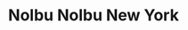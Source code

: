 ---
layout: place
title: Nolbu Nolbu New York
permalink: /new-york/flushing/nolbu-nolbu-new-york.html
stateAbbr: NY
stateName: New York
cityName: Flushing
seo:
  type: restaurant
  links: null
place_id: ChIJCUVccC5gwokRSHsDxyhj_dE
photos:
  - name: >-
      places/ChIJCUVccC5gwokRSHsDxyhj_dE/photos/AeeoHcI8SjksGMiaL_h3Y68-ZEcdMXQJt5hDGqWiRBiKh3Gl36zwkyL5mTlcp0TvY_18qBnFQiVjKSox9XZriTqJdrccGG4vExe4hztMlJ7nFeyuy-WSCNu0wRdqwTrODXtJXcPrZdj1lfVtPfiHGxZbwfin3ud9xSlTJY9feUrG987WTnWaKt8BSGm4jDGursnivmmvLCmFv8XbDRkgH2n_-CBiLET1f-qqyFNt5giwsuytJMPW45XvO0b53BuZdD-OfHTRGB_sFGYRAmXWAGTe5Tz8vPZOdsTC2MLaLj3t_B_HihYJglJrgn_dfDseDizbUha-Vng4Y7_Ci4HjK2ug85uDUGiwJk3sBTt61nRgZoVZhqNABigFIJxePyR7CbqxzRlzGTcQ9ZSB9ZG95dQlSvvLsfqUzOPd3h1itA4a61DS5Y1p
    widthPx: 3264
    heightPx: 1836
    authorAttributions:
      - displayName: Kwang Yu
        uri: https://maps.google.com/maps/contrib/105635910234726611435
        photoUri: >-
          https://lh3.googleusercontent.com/a/ACg8ocIBsC1IqxuaeuXhmqMynNB3ugK2Z7W3nkpwvpWHWZ1OBWJzYg=s100-p-k-no-mo
    flagContentUri: >-
      https://www.google.com/local/imagery/report/?cb_client=maps_api_places.places_api&image_key=!1e10!2sCIHM0ogKEICAgICk4Lf_qgE&hl=en-US
    googleMapsUri: >-
      https://www.google.com/maps/place//data=!3m4!1e2!3m2!1sCIHM0ogKEICAgICk4Lf_qgE!2e10!4m2!3m1!1s0x89c2602e705c4509:0xd1fd6328c7037b48
  - name: >-
      places/ChIJCUVccC5gwokRSHsDxyhj_dE/photos/AeeoHcIeiX_4jE-WlXrYHiNrah3R9NNzHscAMVe6CxvyAeoDwDH9OnDzPr-3hgEDU3P9FM20DI3hztu_vsGA7TYcBG3F6Bk44gjRwL84ZtT_0-WabLfmXNB_WCmbXmsI72QOi4I6abwAiO6U90tvlpSLbP9ykH4vY8kDypIA0CI43rviaWSeiRD8BquKWwMPSXTLuzYE4DoDn2lBA6YIirNLMhx8anOav36i5R00qaclUs3mHYdrN5qH5qhjFYkw_twg3xsXHQmhqDTozyHPML8bNsDnC96Ti1UDY401vKzxMzF-fw
    widthPx: 820
    heightPx: 461
    authorAttributions:
      - displayName: Nolbu Nolbu New York
        uri: https://maps.google.com/maps/contrib/104865472316898844997
        photoUri: >-
          https://lh3.googleusercontent.com/a/ACg8ocLGA8wpbmanpo2rBP1czztqzc1jbcws8oPJ_mVZS_iiXjPSZg=s100-p-k-no-mo
    flagContentUri: >-
      https://www.google.com/local/imagery/report/?cb_client=maps_api_places.places_api&image_key=!1e10!2sAF1QipO50LQah8TSDqfCmAQfEOcAE7hQyusFplZDRre0&hl=en-US
    googleMapsUri: >-
      https://www.google.com/maps/place//data=!3m4!1e2!3m2!1sAF1QipO50LQah8TSDqfCmAQfEOcAE7hQyusFplZDRre0!2e10!4m2!3m1!1s0x89c2602e705c4509:0xd1fd6328c7037b48
  - name: >-
      places/ChIJCUVccC5gwokRSHsDxyhj_dE/photos/AeeoHcKg52IU_Eb3D5SJLfy9YjtV605_r_69LXn3zuy4WyySTlTu3sY0a-1XLc7WbTIqBWhpy3phHEHc33LM5V0V6AQbbA2rxHjjGzi7eL8ozGXSUJfqS9agZP8goP6bREVubCeA7dk8EXUtnE0Wr9IyEe2hlk3OgfppIrhc9Scej2Rz9U8oQjgRHx_aU_AZeBFox8s9bTfi69pcWqHKzrQOSCXUIjs4M_0CxdLQqSCURf0gKqdmi88t5LGaLVXZl7Dn9JXillsyDsY2yMMYL20BuW8BrZRjQTapbvqe1B0FqDkatYAV9-QC5vPArYOF-4UFfhksSfw5MWST_y2KjmIph3JhNoWPgqihf8yWei7EOCcEhf_8gyPiM2oc0qkmMP2EuOqkB8waYwVBpqBIizJhms0INFSuaz-eKFVEW_SfOgDzeQ
    widthPx: 4800
    heightPx: 3614
    authorAttributions:
      - displayName: Sau C.
        uri: https://maps.google.com/maps/contrib/105898991155960407885
        photoUri: >-
          https://lh3.googleusercontent.com/a/ACg8ocJsJRnc5waE1AZLRZVxc4vpqj3sJXBUfQ7TJtBWHkcn9YBIuE-c=s100-p-k-no-mo
    flagContentUri: >-
      https://www.google.com/local/imagery/report/?cb_client=maps_api_places.places_api&image_key=!1e10!2sCIHM0ogKEICAgICvhfiXaw&hl=en-US
    googleMapsUri: >-
      https://www.google.com/maps/place//data=!3m4!1e2!3m2!1sCIHM0ogKEICAgICvhfiXaw!2e10!4m2!3m1!1s0x89c2602e705c4509:0xd1fd6328c7037b48
  - name: >-
      places/ChIJCUVccC5gwokRSHsDxyhj_dE/photos/AeeoHcJZblpIIRwFjGa79azVjD_GPJd0VK-YOwVo1K-yFHF5UNl7OJVy3rqcBHMJ0Rex4SFN7UO6Tt8tFdOxHVFyoi6dBria3JrNku_OWErcX2G6RlLLa1Q1hPE4VE1hqtdi8RLDj673tkCJJpPnbXzVKq_hlrnOMx5wEaLOWop0GYYWVdu1oEpPWlGImQYMVwn3M0MS5spO6dE9Wzwr7MfFs1-lrSRCqe2q4QS1h_d3q7UCucHlcRAcCJ0MGyXApO-V0u8OjFWEdi1Hqd808Qys3bRS94TjmHB_XCVZ8lTTsvS3lMLqgl4KvfxQ3-hYN3BSgpv5fwBuNDHteQgwWn6SqCeqmt2wAz52K_LAOZDIxVqHZQNlvoC2B7bb82a4RH3eK-jrJnEPmA5HLrTa8CiX4JzsVAPHnWpXTMmwmDS2Vn6_osQD
    widthPx: 4800
    heightPx: 3614
    authorAttributions:
      - displayName: Sau C.
        uri: https://maps.google.com/maps/contrib/105898991155960407885
        photoUri: >-
          https://lh3.googleusercontent.com/a/ACg8ocJsJRnc5waE1AZLRZVxc4vpqj3sJXBUfQ7TJtBWHkcn9YBIuE-c=s100-p-k-no-mo
    flagContentUri: >-
      https://www.google.com/local/imagery/report/?cb_client=maps_api_places.places_api&image_key=!1e10!2sCIHM0ogKEICAgICvhfjfhAE&hl=en-US
    googleMapsUri: >-
      https://www.google.com/maps/place//data=!3m4!1e2!3m2!1sCIHM0ogKEICAgICvhfjfhAE!2e10!4m2!3m1!1s0x89c2602e705c4509:0xd1fd6328c7037b48
  - name: >-
      places/ChIJCUVccC5gwokRSHsDxyhj_dE/photos/AeeoHcIp4hrELc56IhasNqp6t1Lwr1_-FYdTffJ2K9Awhk4a_cmWons2UWrlIo_pYdZLq61Hxw9r0An-YKBdr6ZKAdW7zN_1VffqIZFK-u7OZSIm4aeXX0aeBxfL59eRcQ7jmR1mhFF87U_llS8viZL63LEjn2RZGIwn5iHthFPvQo6sSCnl2c5DDbh5qhySGx1ywoVSuEdpIrA1NfPeGN33Jcp78gSPTvbzCyRdJQJHyTSu0GRs-oKoC_lJle6xN_iPxPenCqIUrY-kYwt6vVvreXHnvJUEc81Emhj3UVsE336HQQ
    widthPx: 1382
    heightPx: 2073
    authorAttributions:
      - displayName: Nolbu Nolbu New York
        uri: https://maps.google.com/maps/contrib/104865472316898844997
        photoUri: >-
          https://lh3.googleusercontent.com/a/ACg8ocLGA8wpbmanpo2rBP1czztqzc1jbcws8oPJ_mVZS_iiXjPSZg=s100-p-k-no-mo
    flagContentUri: >-
      https://www.google.com/local/imagery/report/?cb_client=maps_api_places.places_api&image_key=!1e10!2sAF1QipNJ-iC9F7xPQt50qAc4p3Tz8ufaocrBauUP3rKB&hl=en-US
    googleMapsUri: >-
      https://www.google.com/maps/place//data=!3m4!1e2!3m2!1sAF1QipNJ-iC9F7xPQt50qAc4p3Tz8ufaocrBauUP3rKB!2e10!4m2!3m1!1s0x89c2602e705c4509:0xd1fd6328c7037b48
  - name: >-
      places/ChIJCUVccC5gwokRSHsDxyhj_dE/photos/AeeoHcJBz4ArKXeAJHN75Jl_SyfH2c6MRpds-ZXDlBYb_ahLQqS9HRi0EV4-uT4-USezfy2cIVnMTWao2D2wklnAnYrSBuHEWFuf33KlgYLBxR3VWsmbabI3yt9Ormv_MF5sYwu9slX16li--0sse7J2-BOLpvFt5LHEZiY94uxdvMilPstwrc86qnVgjxb8VYTmW0FKpQxVgQ63Kv8QG0b1vJtly6jZSteaDROo9BFHgo1XRMSEsCo3UTVXV0izNXdCf79GL5O8pqThV70VPr49JV7m6IFmi8uY29bAUKkyW6mgEcs9YE9s1GytL6734DTSLtmFPdI7MGI1hgPUggvAIEEXNCJgXDUGYjyBvl8uHkK7KkIig1c9Oc9D0idxryrE3U0rzoMK2WOP28j0vKJ1jBbXwQG-saYF4WL6eJn38mRylw
    widthPx: 3024
    heightPx: 4032
    authorAttributions:
      - displayName: Ethan Le
        uri: https://maps.google.com/maps/contrib/113122476068460373270
        photoUri: >-
          https://lh3.googleusercontent.com/a/ACg8ocJPYUSzpyJZW9DyksblJRcQlUZjMKsBGxwOR8u1QGh3Oc2ffA=s100-p-k-no-mo
    flagContentUri: >-
      https://www.google.com/local/imagery/report/?cb_client=maps_api_places.places_api&image_key=!1e10!2sCIHM0ogKEICAgIDhro2jEw&hl=en-US
    googleMapsUri: >-
      https://www.google.com/maps/place//data=!3m4!1e2!3m2!1sCIHM0ogKEICAgIDhro2jEw!2e10!4m2!3m1!1s0x89c2602e705c4509:0xd1fd6328c7037b48
  - name: >-
      places/ChIJCUVccC5gwokRSHsDxyhj_dE/photos/AeeoHcKMJ5pS9m7DxzBFTQWpuI2y0W9hJNcdVj8xSi42uN50b8GbosLOlPVTveRETWmL6quBPeo7qq-fQ3luVc6NaS2pFmvIa9QBH6MMRh5e7g_EHLeax5DVZX-eNjAjYqU7iO3xPSGkxbPlcirVBiYThHAh2yeWGkCitu6_1XvKNXUr2BDvaD0CcOzwiJZt7nmsZx84kdtHwcETZIBot-cs3Q67Lxf_vaYVces5ciKS5bnz4yo9OFiSCk6w3T46kjje3A4Pi0ZAcVTTxhy_a_9ImTGiSsG-cv8DlByDRdTBlFPkDEtI2BqdQyFpxM6hUXHGqfqrO6OUOvCxYFma3YYMAoqZ1WKbyklYRICfk37a0WmRTsWaO8sbiWy3gTn4DKBuYaiurKaOykawfUQslKYtjV3CELLK4eWRXZBfqqHuoGBt8Cg
    widthPx: 3024
    heightPx: 4032
    authorAttributions:
      - displayName: Ethan Le
        uri: https://maps.google.com/maps/contrib/113122476068460373270
        photoUri: >-
          https://lh3.googleusercontent.com/a/ACg8ocJPYUSzpyJZW9DyksblJRcQlUZjMKsBGxwOR8u1QGh3Oc2ffA=s100-p-k-no-mo
    flagContentUri: >-
      https://www.google.com/local/imagery/report/?cb_client=maps_api_places.places_api&image_key=!1e10!2sCIHM0ogKEICAgIDhro2j4wE&hl=en-US
    googleMapsUri: >-
      https://www.google.com/maps/place//data=!3m4!1e2!3m2!1sCIHM0ogKEICAgIDhro2j4wE!2e10!4m2!3m1!1s0x89c2602e705c4509:0xd1fd6328c7037b48
  - name: >-
      places/ChIJCUVccC5gwokRSHsDxyhj_dE/photos/AeeoHcLm1j5RCgtURxuMc8ErVW79Gaf_q5ABY_Owv1NSNBRd_Njrg6k1LDN-RqdJe99MPmT_-f8qS5feE5T7Edz7XKHQYDvZFIcYTPehK8QGxUxxpEk6rHSrMOWSMUM6RaFlNw5Ckdu7BE-xkB33i13v2beOBzKEw_9biLgMwOVPKsnRJr0hVaMJQ3NQroCCcBJLN2leYh7DeVMFh9vbUrebDKPXRi5sO6bZHT9kn5wYbC1tBMwTF-SUMEqqNy3Q0vUKqpktLT1vG2568q8vON_VQTP1qH-bMgt2zC3GLc_M1sGja0yxuAIlTznBMy2dwd1AGDfT_Mxc5mdPSsVm4BUiGfNWeF9oztzYIEHledoraN8_N7STtr3lhDQjHyMzz2bjNI1nxqN8DvX5ULqqQ5W9HBokIpmWSq82n7pNxhIy_CBQWQs
    widthPx: 4000
    heightPx: 3000
    authorAttributions:
      - displayName: Brian Lam
        uri: https://maps.google.com/maps/contrib/112686859515509695777
        photoUri: >-
          https://lh3.googleusercontent.com/a-/ALV-UjUTIJ_e449_WmwKru7dh00iE-MXA2YfcVuNz-0fqh6ix1mBJEbv8g=s100-p-k-no-mo
    flagContentUri: >-
      https://www.google.com/local/imagery/report/?cb_client=maps_api_places.places_api&image_key=!1e10!2sCIHM0ogKEICAgICflueU0gE&hl=en-US
    googleMapsUri: >-
      https://www.google.com/maps/place//data=!3m4!1e2!3m2!1sCIHM0ogKEICAgICflueU0gE!2e10!4m2!3m1!1s0x89c2602e705c4509:0xd1fd6328c7037b48
  - name: >-
      places/ChIJCUVccC5gwokRSHsDxyhj_dE/photos/AeeoHcKZNHKn3vZD67wvc-09WnQf6OJdZ2LcPlHBvprwwMQXcXo7iTRnvQR41a_GHrwanjPm6XIQ4OqHCjzCq7qdtJk4cSzWA-ZjwvJqcgrTZ_b61W6FtrdwsM2eyiOf9UE5QJZK9aaY9jfz6BB5N6OAYw0jGQenOipOsBsqHVMt2rsbiyatZAuKMs-tI-GHI1G4eTaKHUfXKqDV08iQPo32aacOotEHLsS5ZIowrypAOOohUfKObrJ9Hz9K6lGgY5yUakbQKLALwmPMMPpDvfgL99yanbLurRCc4HKUbHgt6FIfEAz3hhysJKxYhKyrvy3rMBLBsX6rsX3tjA6j8nOyL8R642SxpT8_fFr_npctAnIoHUIoBnuFmatYJguYvwrGymZwd2ixuzepqi465jgH1RQjd6_coDaS_QdI1-cvMJjdyfxI
    widthPx: 4032
    heightPx: 3024
    authorAttributions:
      - displayName: Ethan Le
        uri: https://maps.google.com/maps/contrib/113122476068460373270
        photoUri: >-
          https://lh3.googleusercontent.com/a/ACg8ocJPYUSzpyJZW9DyksblJRcQlUZjMKsBGxwOR8u1QGh3Oc2ffA=s100-p-k-no-mo
    flagContentUri: >-
      https://www.google.com/local/imagery/report/?cb_client=maps_api_places.places_api&image_key=!1e10!2sCIHM0ogKEICAgIDhro2jkwE&hl=en-US
    googleMapsUri: >-
      https://www.google.com/maps/place//data=!3m4!1e2!3m2!1sCIHM0ogKEICAgIDhro2jkwE!2e10!4m2!3m1!1s0x89c2602e705c4509:0xd1fd6328c7037b48
  - name: >-
      places/ChIJCUVccC5gwokRSHsDxyhj_dE/photos/AeeoHcLDwsw29CKSahBjVSH24sG5LdOn4_iyvOZ85zliSHgcIKbZiG_ScujMvDZFjsTibanC5yTVVpveY9PqnRJdfGEHAR2UlCH58XLirEx_1LyD98uUUXRRoLfKHgFEz83HD3IdAKONjiHwFN9JPIC8DiF559HVHAmDHuuAOS-IXJH1MbyhvCt6Xj0jQxkyJMwjO0xtuY1QLJw-jcCLHcx7sGzwPB8hSVmO5wtYXmY1TMVToV2zDVemVYUvTbQv-AlJzQMCTMxEkWE9EXKLhH5Aa1CHzDc9sJcYoR2VKFuVL2Onl5U-UY6K76k1tORYZbAWc6njwhe5HMrU6ufYJGnkHpcatKY7wW5JJDhhH3S1rhF4ECnbsqofZ_Y_JR4BlZ1AhB1twJZqbOfCvn46l0p_MNP8mpJiUSRuPatsh9k4ZZ9Snso
    widthPx: 3024
    heightPx: 4032
    authorAttributions:
      - displayName: Anchalee Siri
        uri: https://maps.google.com/maps/contrib/102918544974091184837
        photoUri: >-
          https://lh3.googleusercontent.com/a-/ALV-UjVWdFEvIfSIKoBdxxW2C9d5vXdwe2O3yazhp515CKXx26-Y1a0=s100-p-k-no-mo
    flagContentUri: >-
      https://www.google.com/local/imagery/report/?cb_client=maps_api_places.places_api&image_key=!1e10!2sCIHM0ogKEICAgICB4aPXoAE&hl=en-US
    googleMapsUri: >-
      https://www.google.com/maps/place//data=!3m4!1e2!3m2!1sCIHM0ogKEICAgICB4aPXoAE!2e10!4m2!3m1!1s0x89c2602e705c4509:0xd1fd6328c7037b48
address: 164-25A, 164-25 Northern Blvd, Flushing, NY 11358, USA
street: 164-25A,164-25 Northern Blvd
city: Flushing
state: NY
zip: '11358'
country: USA
neighborhood: Flushing
latitude: '40.760596'
longitude: '-73.801332'
accessibility_options:
  wheelchairAccessibleEntrance: true
  wheelchairAccessibleRestroom: true
  wheelchairAccessibleSeating: true
business_status: OPERATIONAL
name: Nolbu Nolbu New York
google_maps_links:
  directionsUri: >-
    https://www.google.com/maps/dir//''/data=!4m7!4m6!1m1!4e2!1m2!1m1!1s0x89c2602e705c4509:0xd1fd6328c7037b48!3e0
  placeUri: https://maps.google.com/?cid=15131359349823470408
  writeAReviewUri: >-
    https://www.google.com/maps/place//data=!4m3!3m2!1s0x89c2602e705c4509:0xd1fd6328c7037b48!12e1
  reviewsUri: >-
    https://www.google.com/maps/place//data=!4m4!3m3!1s0x89c2602e705c4509:0xd1fd6328c7037b48!9m1!1b1
  photosUri: >-
    https://www.google.com/maps/place//data=!4m3!3m2!1s0x89c2602e705c4509:0xd1fd6328c7037b48!10e5
primary_type: Korean Restaurant
opening_hours:
  regular: null
  current: null
secondary_opening_hours:
  regular:
    weekdayDescriptions: null
    type: null
  current:
    weekdayDescriptions: null
    type: null
phone: (718) 321-1511
price_level: PRICE_LEVEL_MODERATE
price_range: $10 &ndash; $20
rating: '4.0'
rating_count: 0
website: null
description: >-
  Explore Nolbu Nolbu New York in Flushing, NY$$$Nolbu Nolbu New York in
  Flushing, NY, offers a welcoming spot for enjoying authentic Korean comfort
  food in a simple, understated setting. This compact eatery specializes in
  flavorful dishes like kimbap and spicy options, making it a great choice for
  those seeking sushi-inspired meals with a Korean twist. With its accessible
  features including wheelchair-friendly entrances and seating, it's designed
  for a comfortable dining experience that caters to various needs. The menu
  highlights fresh ingredients and family-style preparations, blending
  traditional flavors that appeal to anyone exploring top-rated sushi places
  nearby. Whether you're looking for a quick bite or a satisfying meal, this
  spot delivers a genuine taste of Korean cuisine in a no-fuss atmosphere.
generative_summary: >-
  Explore Nolbu Nolbu New York in Flushing, NY$$$Nolbu Nolbu New York in
  Flushing, NY, offers a welcoming spot for enjoying authentic Korean comfort
  food in a simple, understated setting. This compact eatery specializes in
  flavorful dishes like kimbap and spicy options, making it a great choice for
  those seeking sushi-inspired meals with a Korean twist. With its accessible
  features including wheelchair-friendly entrances and seating, it's designed
  for a comfortable dining experience that caters to various needs. The menu
  highlights fresh ingredients and family-style preparations, blending
  traditional flavors that appeal to anyone exploring top-rated sushi places
  nearby. Whether you're looking for a quick bite or a satisfying meal, this
  spot delivers a genuine taste of Korean cuisine in a no-fuss atmosphere.
generative_disclosure: Summarized by AI using the Grok-3-Mini model.
reviews:
  - name: >-
      places/ChIJCUVccC5gwokRSHsDxyhj_dE/reviews/ChZDSUhNMG9nS0VJQ0FnSUNSanYzdE53EAE
    relativePublishTimeDescription: 2 years ago
    rating: 4
    text:
      text: >-
        The CHEESE TTEOKBOKKI taste the best!!! Even though the cheese is not
        melting one, but the sauce is really good! Kimbap are okay, I tried Tuna
        Kimbap, Spicy tuna Kimbap and spicy bulgogi Kimbap, they are all good.


        But I don’t recommend the crispy chicken sticks. It’s very chunky but
        the fried powder layer is toooo thick, the chicken actually is very
        little


        The staffs are friendly here, even they might not know English well.
        Overall, it’s 4 stars
      languageCode: en
    originalText:
      text: >-
        The CHEESE TTEOKBOKKI taste the best!!! Even though the cheese is not
        melting one, but the sauce is really good! Kimbap are okay, I tried Tuna
        Kimbap, Spicy tuna Kimbap and spicy bulgogi Kimbap, they are all good.


        But I don’t recommend the crispy chicken sticks. It’s very chunky but
        the fried powder layer is toooo thick, the chicken actually is very
        little


        The staffs are friendly here, even they might not know English well.
        Overall, it’s 4 stars
      languageCode: en
    authorAttribution:
      displayName: yingxin ye
      uri: https://www.google.com/maps/contrib/110340748726597035659/reviews
      photoUri: >-
        https://lh3.googleusercontent.com/a-/ALV-UjUjUFTULjcGK5Ij3Qpur-RUJKYHiXxPQsNwMTQo5tOCK_owUrEX=s128-c0x00000000-cc-rp-mo-ba5
    publishTime: '2023-04-01T23:31:27.193794Z'
    flagContentUri: >-
      https://www.google.com/local/review/rap/report?postId=ChZDSUhNMG9nS0VJQ0FnSUNSanYzdE53EAE&d=17924085&t=1
    googleMapsUri: >-
      https://www.google.com/maps/reviews/data=!4m6!14m5!1m4!2m3!1sChZDSUhNMG9nS0VJQ0FnSUNSanYzdE53EAE!2m1!1s0x89c2602e705c4509:0xd1fd6328c7037b48
  - name: >-
      places/ChIJCUVccC5gwokRSHsDxyhj_dE/reviews/ChdDSUhNMG9nS0VJQ0FnSUNfOThLNTdRRRAB
    relativePublishTimeDescription: 2 months ago
    rating: 2
    text:
      text: >-
        Out of respect for the food tasting good, I will not give 1 star but I
        was extremely shocked by the behavior of the cashier. I already paid for
        the food before it was even served to us and a majority of which was
        takeout. As we were getting ready to leave, the cashier demanded for
        tip. While I understand tips are greatly appreciated, they are NOT
        mandatory. I was certainly not going to tip for the bare minimum, the
        price I paid for the food pays for that. Unfortunately I will be taking
        my business somewhere else because I will not eat here in the future if
        I am made to feel that tip is mandatory. Tip does NOT equal service fee.
      languageCode: en
    originalText:
      text: >-
        Out of respect for the food tasting good, I will not give 1 star but I
        was extremely shocked by the behavior of the cashier. I already paid for
        the food before it was even served to us and a majority of which was
        takeout. As we were getting ready to leave, the cashier demanded for
        tip. While I understand tips are greatly appreciated, they are NOT
        mandatory. I was certainly not going to tip for the bare minimum, the
        price I paid for the food pays for that. Unfortunately I will be taking
        my business somewhere else because I will not eat here in the future if
        I am made to feel that tip is mandatory. Tip does NOT equal service fee.
      languageCode: en
    authorAttribution:
      displayName: Julia Bello
      uri: https://www.google.com/maps/contrib/115710776277809521696/reviews
      photoUri: >-
        https://lh3.googleusercontent.com/a-/ALV-UjXcf89pmUQd_4p3CWGc1ZixM7AzPSjv-l96V4HvI0sy-cr3gznc4A=s128-c0x00000000-cc-rp-mo
    publishTime: '2025-01-19T22:34:59.324403Z'
    flagContentUri: >-
      https://www.google.com/local/review/rap/report?postId=ChdDSUhNMG9nS0VJQ0FnSUNfOThLNTdRRRAB&d=17924085&t=1
    googleMapsUri: >-
      https://www.google.com/maps/reviews/data=!4m6!14m5!1m4!2m3!1sChdDSUhNMG9nS0VJQ0FnSUNfOThLNTdRRRAB!2m1!1s0x89c2602e705c4509:0xd1fd6328c7037b48
  - name: >-
      places/ChIJCUVccC5gwokRSHsDxyhj_dE/reviews/ChZDSUhNMG9nS0VJQ0FnSUNadUoyYmZBEAE
    relativePublishTimeDescription: a year ago
    rating: 5
    text:
      text: >-
        Absolutely delicious! I got toe 3 Kimbaps: bulgogi, spicy bulgogi, and
        pork cutlet. They were great. We took it to go. Service was fast and
        they have us free miso soup as well. Can’t wait to go back.
      languageCode: en
    originalText:
      text: >-
        Absolutely delicious! I got toe 3 Kimbaps: bulgogi, spicy bulgogi, and
        pork cutlet. They were great. We took it to go. Service was fast and
        they have us free miso soup as well. Can’t wait to go back.
      languageCode: en
    authorAttribution:
      displayName: Joanne Perez
      uri: https://www.google.com/maps/contrib/111263921428167405208/reviews
      photoUri: >-
        https://lh3.googleusercontent.com/a-/ALV-UjUkB0VwZUZQdkkVEq6DS3MuuOWjkUTIe--95kzqijm-ZElIlP9m=s128-c0x00000000-cc-rp-mo-ba3
    publishTime: '2023-09-04T00:36:53.858915Z'
    flagContentUri: >-
      https://www.google.com/local/review/rap/report?postId=ChZDSUhNMG9nS0VJQ0FnSUNadUoyYmZBEAE&d=17924085&t=1
    googleMapsUri: >-
      https://www.google.com/maps/reviews/data=!4m6!14m5!1m4!2m3!1sChZDSUhNMG9nS0VJQ0FnSUNadUoyYmZBEAE!2m1!1s0x89c2602e705c4509:0xd1fd6328c7037b48
  - name: >-
      places/ChIJCUVccC5gwokRSHsDxyhj_dE/reviews/ChZDSUhNMG9nS0VJQ0FnSURocm8yakl3EAE
    relativePublishTimeDescription: 2 years ago
    rating: 5
    text:
      text: >-
        The spicy pork kimbap and soondae soup were so delicious. We so love the
        taste and aroma of the soup. Definitely a fantastic place to try in this
        area. The employees were very nice as well!
      languageCode: en
    originalText:
      text: >-
        The spicy pork kimbap and soondae soup were so delicious. We so love the
        taste and aroma of the soup. Definitely a fantastic place to try in this
        area. The employees were very nice as well!
      languageCode: en
    authorAttribution:
      displayName: Ethan Le
      uri: https://www.google.com/maps/contrib/113122476068460373270/reviews
      photoUri: >-
        https://lh3.googleusercontent.com/a/ACg8ocJPYUSzpyJZW9DyksblJRcQlUZjMKsBGxwOR8u1QGh3Oc2ffA=s128-c0x00000000-cc-rp-mo-ba2
    publishTime: '2023-03-09T06:42:49.053603Z'
    flagContentUri: >-
      https://www.google.com/local/review/rap/report?postId=ChZDSUhNMG9nS0VJQ0FnSURocm8yakl3EAE&d=17924085&t=1
    googleMapsUri: >-
      https://www.google.com/maps/reviews/data=!4m6!14m5!1m4!2m3!1sChZDSUhNMG9nS0VJQ0FnSURocm8yakl3EAE!2m1!1s0x89c2602e705c4509:0xd1fd6328c7037b48
  - name: >-
      places/ChIJCUVccC5gwokRSHsDxyhj_dE/reviews/ChZDSUhNMG9nS0VJQ0FnSUM5bjZiWVFREAE
    relativePublishTimeDescription: a year ago
    rating: 3
    text:
      text: >-
        Comfort bunsik food. It's not extraordinary, but if you're looking for a
        quick bite, this is a good spot. The combo gimbap didn't have much
        flavor. I didn't see the ham inside my gimbap; it just tasted like
        mushrooms. I didnt like how they used lettuce instead of cooked spinach.
        The fried chicken breading was good---it had a nice crisp. But ratio of
        chicken and breading was off; it was more like fried dough. Chicken was
        also dry. I liked the tteokbokki and gimmari. Tteokbokki wasn't too
        spicy and they were generous with the veggies. Gimmari was 3 for $5.
        Kinda pricy for just fried noodle rolls, but they were relatively big, I
        guess. I paid around $37 for my food.
      languageCode: en
    originalText:
      text: >-
        Comfort bunsik food. It's not extraordinary, but if you're looking for a
        quick bite, this is a good spot. The combo gimbap didn't have much
        flavor. I didn't see the ham inside my gimbap; it just tasted like
        mushrooms. I didnt like how they used lettuce instead of cooked spinach.
        The fried chicken breading was good---it had a nice crisp. But ratio of
        chicken and breading was off; it was more like fried dough. Chicken was
        also dry. I liked the tteokbokki and gimmari. Tteokbokki wasn't too
        spicy and they were generous with the veggies. Gimmari was 3 for $5.
        Kinda pricy for just fried noodle rolls, but they were relatively big, I
        guess. I paid around $37 for my food.
      languageCode: en
    authorAttribution:
      displayName: Irene Zhang
      uri: https://www.google.com/maps/contrib/104046549370469820933/reviews
      photoUri: >-
        https://lh3.googleusercontent.com/a-/ALV-UjURu7pw8QPVZm8V6VX1EfO4hz7oXDxwUDO2r5Ne7wHOM9d4QOya=s128-c0x00000000-cc-rp-mo-ba5
    publishTime: '2024-03-11T16:44:56.119219Z'
    flagContentUri: >-
      https://www.google.com/local/review/rap/report?postId=ChZDSUhNMG9nS0VJQ0FnSUM5bjZiWVFREAE&d=17924085&t=1
    googleMapsUri: >-
      https://www.google.com/maps/reviews/data=!4m6!14m5!1m4!2m3!1sChZDSUhNMG9nS0VJQ0FnSUM5bjZiWVFREAE!2m1!1s0x89c2602e705c4509:0xd1fd6328c7037b48
review_summary: >-
  Insights from Customer Feedback$$$Visitors often rave about the tasty kimbap
  varieties and hearty soups, noting how they hit the spot for a casual Korean
  meal without much fuss. While some folks mention that certain items like the
  fried chicken could use better balance in portions, the overall flavors and
  generous portions of veggies keep things enjoyable and satisfying. Feedback
  highlights friendly service and speedy preparation, making it a solid pick for
  families or groups grabbing takeout on the go. Even with a few mixed opinions
  on pricing and extras, many agree that the standout dishes make it worth
  trying for anyone hunting for reliable sushi restaurants in the area. All in
  all, it's a welcoming option that delivers good vibes and delicious bites,
  encouraging repeat visits for those who appreciate honest, comforting eats.
review_disclosure: Summarized by AI using the Grok-3-Mini model.
parking_options:
  valetParking: false
payment_options:
  acceptsCreditCards: true
  acceptsDebitCards: true
  acceptsCashOnly: false
  acceptsNfc: true
allow_dogs: null
curbside_pickup: null
delivery: true
dine_in: true
good_for_children: true
good_for_groups: true
good_for_sports: null
live_music: false
menu_for_children: false
outdoor_seating: false
reservable: false
restroom: true
serves_beer: null
serves_breakfast: null
serves_brunch: null
serves_cocktails: null
serves_coffee: true
serves_dinner: true
serves_dessert: null
serves_lunch: true
serves_vegetarian_food: null
serves_wine: null
takeout: true
update_category: pro
places_description: >-
  Understated outlet serving an array of Korean sushi rolls at the counter in a
  compact, basic space.

---